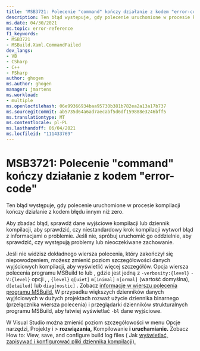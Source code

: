 ```yaml
---
title: 'MSB3721: Polecenie "command" kończy działanie z kodem "error-code"'
description: Ten błąd występuje, gdy polecenie uruchomione w procesie kompilacji kończy działanie z kodem błędu innym niż zero.
ms.date: 04/30/2021
ms.topic: error-reference
f1_keywords:
- MSB3721
- MSBuild.Xaml.CommandFailed
dev_langs:
- VB
- CSharp
- C++
- FSharp
author: ghogen
ms.author: ghogen
manager: jmartens
ms.workload:
- multiple
ms.openlocfilehash: 06e99366934baa95730b381b782ea2a13a17b737
ms.sourcegitcommit: ab5735d64a6ad7aecabf5d6df159888e3246bff5
ms.translationtype: MT
ms.contentlocale: pl-PL
ms.lasthandoff: 06/04/2021
ms.locfileid: "111433769"
---
```

# <a name="msb3721-the-command-command-exited-with-code-error-code"></a>MSB3721: Polecenie "command" kończy działanie z kodem "error-code"

Ten błąd występuje, gdy polecenie uruchomione w procesie kompilacji kończy działanie z kodem błędu innym niż zero.

Aby zbadać błąd, sprawdź dane wyjściowe kompilacji lub dziennik kompilacji, aby sprawdzić, czy niestandardowy krok kompilacji wytworł błąd z informacjami o problemie. Jeśli nie, spróbuj uruchomić go oddzielnie, aby sprawdzić, czy występują problemy lub nieoczekiwane zachowanie.

Jeśli nie widzisz dokładnego wiersza polecenia, który zakończył się niepowodzeniem, możesz zmienić poziom szczegółowości danych wyjściowych kompilacji, aby wyświetlić więcej szczegółów. Opcja wiersza polecenia programu MSBuild to lub , gdzie jest jedną z `-verbosity:{level}` `-V:{level}` opcji , , `{level}` `q[uiet]` `m[inimal]` `n[ormal]` (wartość domyślna), `d[etailed]` lub `diag[nostic]` . Zobacz [informacje w wierszu polecenia programu MSBuild.](../msbuild-command-line-reference.md) W przypadku większych dzienników danych wyjściowych w dużych projektach rozważ użycie dziennika binarnego (przełącznika wiersza polecenia) i przeglądarki dzienników strukturalnych programu MSBuild, aby łatwiej wyświetlać `-bl` dane wyjściowe. [](https://msbuildlog.com/)

W Visual Studio można zmienić poziom szczegółowości w menu Opcje narzędzi, Projekty i  >   **rozwiązania,** Kompilowanie **i uruchamianie.** Zobacz How to: View, save, and configure build log files ( Jak [wyświetlać, zapisywać i konfigurować pliki dziennika kompilacji).](../../ide/how-to-view-save-and-configure-build-log-files.md#to-change-the-amount-of-information-included-in-the-build-log)
